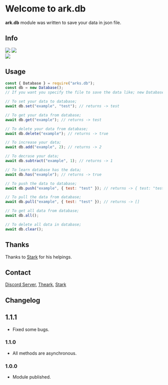 # Welcome to ark.db

**ark.db** module was written to save your data in json file.

## Info
<img src="https://img.shields.io/npm/v/ark.db?color=%2351F9C0&label=Ark.db">
<img src="https://img.shields.io/npm/dt/ark.db.svg?color=%2351FC0&maxAge=3600">
<br>
<img src="https://nodei.co/npm/ark.db.png?downloads=true&downloadRank=true&stars=true">

## Usage

```js
const { Database } = require("arks.db");
const db = new Database();
// If you want you specify the file to save the data like; new Database("myDatas");

// To set your data to database;
await db.set("example", "test"); // returns -> test

// To get your data from database;
await db.get("example"); // returns -> test

// To delete your data from database;
await db.delete("example"); // returns -> true

// To increase your data;
await db.add("example", 2); // returns -> 2

// To decrase your data;
await db.subtract("example", 1); // returns -> 1

// To learn database has the data;
await db.has("example"); // returns -> true

// To push the data to database;
await db.push("example", { test: "test" }); // returns -> { test: "test" }

// To pull the data from database;
await db.pull("example", { test: "test" }); // returns -> []

// To get all data from database;
await db.all();

// To delete all data in database;
await db.clear();
```

## Thanks
Thanks to [Stark](https://discord.com/users/332926821706498063) for his helpings.

## Contact
[Discord Server](https://discord.gg/UEPcFtytcc), [Theark](https://discord.com/users/350976460313329665), [Stark](https://discord.com/users/332926821706498063)

## Changelog

## 1.1.1
* Fixed some bugs.

### 1.1.0
* All methods are asynchronous.

### 1.0.0
* Module published.